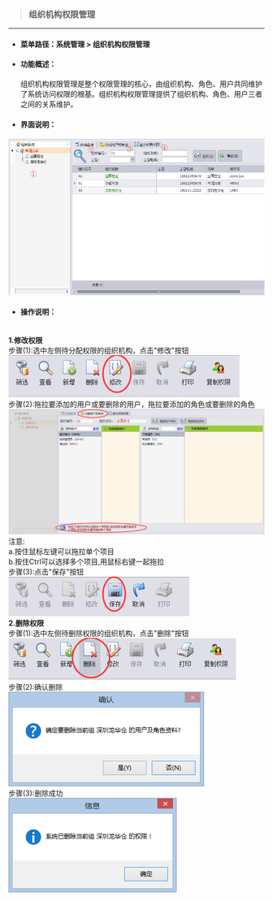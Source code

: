 > ### 组织机构权限管理

---

* #### 菜单路径：系统管理 &gt; 组织机构权限管理
* #### 功能概述：

  组织机构权限管理是整个权限管理的核心，由组织机构、角色、用户共同维护了系统访问权限的根基。组织机构权限管理提供了组织机构、角色、用户三者之间的关系维护。

* #### 界面说明：

#### ![](/assets/zu-zhi-ji-gou-quanxian.png)

* #### 操作说明：

<br/>**1.修改权限**
<br/>步骤\(1\):选中左侧待分配权限的组织机构，点击"修改"按钮
<br/>![](/assets/yong-hu-guan-li-modify-1.png)
<br/>步骤\(2\):拖拉要添加的用户或要删除的用户，拖拉要添加的角色或要删除的角色
<br/>![](/assets/zu-zhi-ji-gou-quanxian-modify-2.png)
<br/>注意:
<br/>a.按住鼠标左键可以拖拉单个项目<br/>b.按住Ctrl可以选择多个项目,用鼠标右键一起拖拉
<br/>步骤\(3\):点击"保存"按钮
<br/>![](/assets/zu-zhi-ji-gou-quanxian-modify-3.png)
<br/>**2.删除权限**
<br/>步骤\(1\):选中左侧待删除权限的组织机构，点击"删除"按钮
<br/>![](/assets/yong-hu-guan-li-del-1.png)
<br/>步骤\(2\):确认删除
<br/>![](/assets/zu-zhi-ji-gou-quanxian-del-2.png)
<br/>步骤\(3\):删除成功
<br/>![](/assets/zu-zhi-ji-gou-quanxian-del-3.png)
